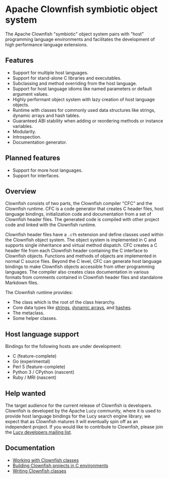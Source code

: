 # Apache Clownfish symbiotic object system

The Apache Clownfish "symbiotic" object system pairs with "host" programming
language environments and facilitates the development of high performance
language extensions.

## Features

* Support for multiple host languages.
* Support for stand-alone C libraries and executables.
* Subclassing and method overriding from the host language.
* Support for host language idioms like named parameters or default argument
  values.
* Highly performant object system with lazy creation of host language objects.
* Runtime with classes for commonly used data structures like strings, dynamic
  arrays and hash tables.
* Guaranteed ABI stability when adding or reordering methods or instance
  variables.
* Modularity.
* Introspection.
* Documentation generator.

## Planned features

* Support for more host languages.
* Support for interfaces.

## Overview

Clownfish consists of two parts, the Clownfish compiler "CFC" and the
Clownfish runtime. CFC is a code generator that creates C header files, host
language bindings, initialization code and documentation from a set of
Clownfish header files. The generated code is compiled with other project
code and linked with the Clownfish runtime.

Clownfish header files have a `.cfh` extension and define classes used within
the Clownfish object system. The object system is implemented in C and
supports single inheritance and virtual method dispatch. CFC creates a C
header file from each Clownfish header containing the C interface to Clownfish
objects. Functions and methods of objects are implemented in normal C source
files. Beyond the C level, CFC can generate host language bindings to make
Clownfish objects accessible from other programming languages. The compiler
also creates class documentation in various formats from comments contained in
Clownfish header files and standalone Markdown files.

The Clownfish runtime provides:

* The [](cfish.Obj) class which is the root of the class hierarchy.
* Core data types like [strings](cfish.String),
  [dynamic arrays](cfish.Vector), and [hashes](cfish.Hash).
* The [](cfish.Class) metaclass.
* Some helper classes.

## Host language support

Bindings for the following hosts are under development:

* C (feature-complete)
* Go (experimental)
* Perl 5 (feature-complete)
* Python 3 / CPython (nascent)
* Ruby / MRI (nascent)

## Help wanted

The target audience for the current release of Clownfish is developers.
Clownfish is developed by the Apache Lucy community, where it is used to
provide host language bindings for the Lucy search engine library; we expect
that as Clownfish matures it will eventually spin off as an independent
project.  If you would like to contribute to Clownfish, please join the [Lucy
developers mailing list](http://lucy.apache.org/mailing_lists).

## Documentation

* [Working with Clownfish classes](ClassIntro)
* [Building Clownfish projects in C environments](BuildingProjects)
* [Writing Clownfish classes](WritingClasses)

